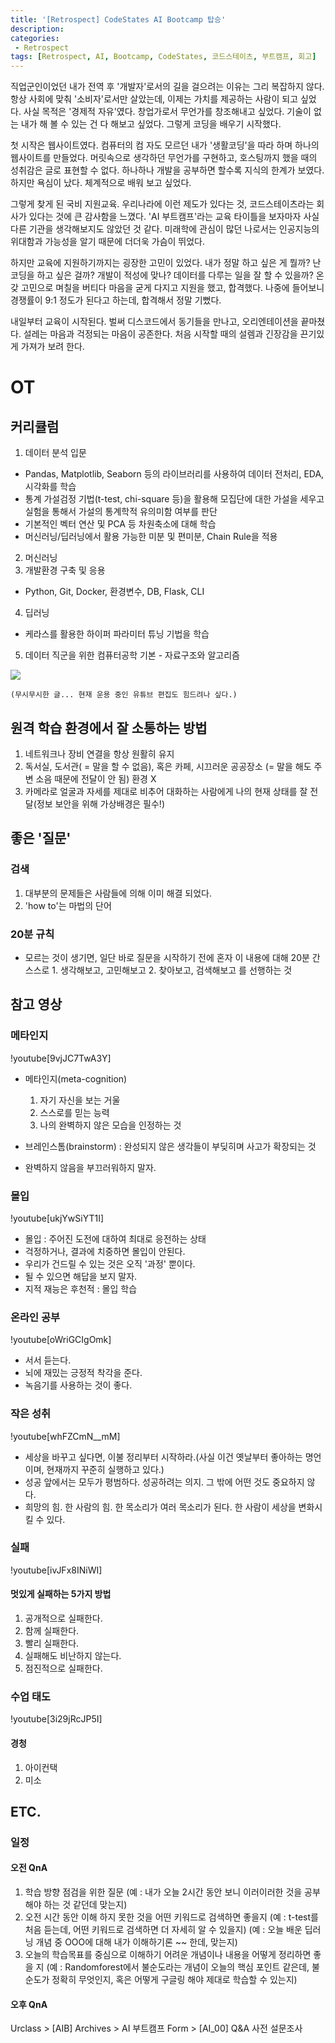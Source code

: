 ```yaml
---
title: '[Retrospect] CodeStates AI Bootcamp 탑승'
description: 
categories:
 - Retrospect
tags: [Retrospect, AI, Bootcamp, CodeStates, 코드스테이츠, 부트캠프, 회고]
---
```


직업군인이었던 내가 전역 후 '개발자'로서의 길을 걸으려는 이유는 그리 복잡하지 않다. 항상 사회에 맞춰 '소비자'로서만 살았는데, 이제는 가치를 제공하는 사람이 되고 싶었다.
사실 목적은 '경제적 자유'였다. 창업가로서 무언가를 창조해내고 싶었다. 기술이 없는 내가 해 볼 수 있는 건 다 해보고 싶었다. 그렇게 코딩을 배우기 시작했다.

첫 시작은 웹사이트였다. 컴퓨터의 컴 자도 모르던 내가 '생활코딩'을 따라 하며 하나의 웹사이트를 만들었다. 머릿속으로 생각하던 무언가를 구현하고, 호스팅까지 했을 때의 성취감은 글로 표현할 수 없다. 하나하나 개발을 공부하면 할수록 지식의 한계가 보였다. 하지만 욕심이 났다. 체계적으로 배워 보고 싶었다.

그렇게 찾게 된 국비 지원교육. 우리나라에 이런 제도가 있다는 것, 코드스테이츠라는 회사가 있다는 것에 큰 감사함을 느꼈다. 'AI 부트캠프'라는 교육 타이틀을 보자마자 사실 다른 기관을 생각해보지도 않았던 것 같다. 미래학에 관심이 많던 나로서는 인공지능의 위대함과 가능성을 알기 때문에 더더욱 가슴이 뛰었다.

하지만 교육에 지원하기까지는 굉장한 고민이 있었다. 내가 정말 하고  싶은 게 뭘까? 난 코딩을 하고 싶은 걸까? 개발이 적성에 맞나? 데이터를 다루는 일을 잘 할 수 있을까? 온갖 고민으로 며칠을 버티다 마음을 굳게 다지고 지원을 했고, 합격했다. 나중에 들어보니 경쟁률이 9:1 정도가 된다고 하는데, 합격해서 정말 기뻤다.

내일부터 교육이 시작된다. 벌써 디스코드에서 동기들을 만나고, 오리엔테이션을 끝마쳤다. 설레는 마음과 걱정되는 마음이 공존한다. 처음 시작할 때의 설렘과 긴장감을 끈기있게 가져가 보려 한다. 
# OT
## 커리큘럼

1. 데이터 분석 입문
- Pandas, Matplotlib, Seaborn 등의 라이브러리를 사용하여 데이터 전처리, EDA, 시각화를 학습
- 통계 가설검정 기법(t-test, chi-square 등)을 활용해 모집단에 대한 가설을 세우고 실험을 통해서 가설의 통계학적 유의미함 여부를 판단
- 기본적인 벡터 연산 및 PCA 등 차원축소에 대해 학습
- 머신러닝/딥러닝에서 활용 가능한 미분 및 편미분, Chain Rule을 적용
2. 머신러닝
3. 개발환경 구축 및 응용
- Python, Git, Docker, 환경변수, DB, Flask, CLI
4. 딥러닝
 - 케라스를 활용한 하이퍼 파라미터 튜닝 기법을 학습
5. 데이터 직군을 위한 컴퓨터공학 기본 - 자료구조와 알고리즘

![](https://images.velog.io/images/6mini/post/88bdead0-3201-4c3d-bcf1-cd8f973d2aac/%EC%8A%A4%ED%81%AC%EB%A6%B0%EC%83%B7%202021-07-06%2011.54.54.png)

	(무시무시한 글... 현재 운용 중인 유튜브 편집도 힘드려나 싶다.)

## 원격 학습 환경에서 잘 소통하는 방법

1. 네트워크나 장비 연결을 항상 원활히 유지
2. 독서실, 도서관( = 말을 할 수 없음), 혹은 카페, 시끄러운 공공장소 (= 말을 해도 주변 소음 때문에 전달이 안 됨) 환경 X
3. 카메라로 얼굴과 자세를 제대로 비추어 대화하는 사람에게 나의 현재 상태를 잘 전달(정보 보안을 위해 가상배경은 필수!)

## 좋은 '질문'
### 검색
1. 대부분의 문제들은 사람들에 의해 이미 해결 되었다.
2. 'how to'는 마법의 단어
### 20분 규칙
- 모르는 것이 생기면, 일단 바로 질문을 시작하기 전에 혼자 이 내용에 대해 20분 간 스스로 1. 생각해보고, 고민해보고 2. 찾아보고, 검색해보고 를 선행하는 것 

## 참고 영상
### 메타인지
!youtube[9vjJC7TwA3Y]
- 메타인지(meta-cognition)
	1. 자기 자신을 보는 거울
	2. 스스로를 믿는 능력
	3. 나의 완벽하지 않은 모습을 인정하는 것
    
 - 브레인스톰(brainstorm) : 완성되지 않은 생각들이 부딪히며 사고가 확장되는 것
 - 완벽하지 않음을 부끄러워하지 말자.
 
### 몰입
!youtube[ukjYwSiYT1I]
- 몰입 : 주어진 도전에 대하여 최대로 응전하는 상태
- 걱정하거나, 결과에 치중하면 몰입이 안된다.
- 우리가 건드릴 수 있는 것은 오직 '과정' 뿐이다.
- 될 수 있으면 해답을 보지 말자.
- 지적 재능은 후천적 : 몰입 학습

### 온라인 공부
!youtube[oWriGCIgOmk]
- 서서 듣는다.
- 뇌에 재밌는 긍정적 착각을 준다.
- 녹음기를 사용하는 것이 좋다.

### 작은 성취
!youtube[whFZCmN__mM]
- 세상을 바꾸고 싶다면, 이불 정리부터 시작하라.(사실 이건 옛날부터 좋아하는 명언이며, 현재까지 꾸준히 실행하고 있다.)
- 성공 앞에서는 모두가 평범하다. 성공하려는 의지. 그 밖에 어떤 것도 중요하지 않다.
- 희망의 힘. 한 사람의 힘. 한 목소리가 여러 목소리가 된다. 한 사람이 세상을 변화시킬 수 있다.

### 실패
!youtube[ivJFx8INiWI]
#### 멋있게 실패하는 5가지 방법
1. 공개적으로 실패한다.
2. 함께 실패한다.
3. 빨리 실패한다.
4. 실패해도 비난하지 않는다.
5. 점진적으로 실패한다.

### 수업 태도
!youtube[3i29jRcJP5I]
#### 경청
1. 아이컨택
2. 미소

## ETC.
###	일정
#### 오전 QnA
1. 학습 방향 점검을 위한 질문  (예 : 내가 오늘 2시간 동안 보니 이러이러한 것을 공부해야 하는 것 같던데 맞는지)
2. 오전 시간 동안 이해 하지 못한 것을 어떤 키워드로 검색하면 좋을지  (예 : t-test를 처음 듣는데, 어떤 키워드로 검색하면 더 자세히 알 수 있을지) (예 : 오늘 배운 딥러닝 개념 중 OOO에 대해 내가 이해하기론 ~~ 한데, 맞는지)
3. 오늘의 학습목표를 중심으로 이해하기 어려운 개념이나 내용을 어떻게 정리하면 좋을 지  (예 : Randomforest에서 불순도라는 개념이 오늘의 핵심 포인트 같은데, 불순도가 정확히 무엇인지, 혹은 어떻게 구글링 해야 제대로 학습할 수 있는지)
#### 오후 QnA
Urclass > [AIB] Archives > AI 부트캠프 Form > [AI_00] Q&A 사전 설문조사